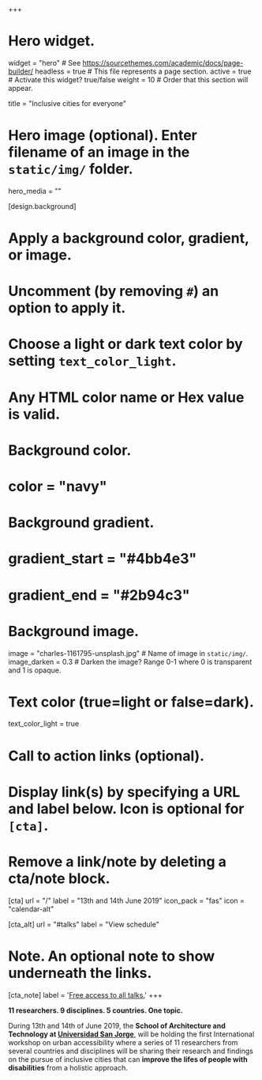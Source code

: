 +++
# Hero widget.
widget = "hero"  # See https://sourcethemes.com/academic/docs/page-builder/
headless = true  # This file represents a page section.
active = true  # Activate this widget? true/false
weight = 10  # Order that this section will appear.

title = "Inclusive cities for everyone"

# Hero image (optional). Enter filename of an image in the `static/img/` folder.
hero_media = ""

[design.background]
  # Apply a background color, gradient, or image.
  #   Uncomment (by removing `#`) an option to apply it.
  #   Choose a light or dark text color by setting `text_color_light`.
  #   Any HTML color name or Hex value is valid.

  # Background color.
  # color = "navy"

  # Background gradient.
  # gradient_start = "#4bb4e3"
  # gradient_end = "#2b94c3"

  # Background image.
  image = "charles-1161795-unsplash.jpg"  # Name of image in `static/img/`.
  image_darken = 0.3  # Darken the image? Range 0-1 where 0 is transparent and 1 is opaque.

  # Text color (true=light or false=dark).
  text_color_light = true

# Call to action links (optional).
#   Display link(s) by specifying a URL and label below. Icon is optional for `[cta]`.
#   Remove a link/note by deleting a cta/note block.
[cta]
  url = "/"
  label = "13th and 14th June 2019"
  icon_pack = "fas"
  icon = "calendar-alt"

[cta_alt]
  url = "#talks"
  label = "View schedule"

# Note. An optional note to show underneath the links.
[cta_note]
  label = '<a href="#">Free access to all talks.</a>'
+++

**11 researchers. 9 disciplines. 5 countries. One topic.**

During 13th and 14th of June 2019, the **School of Architecture and Technology at [Universidad San Jorge](https://usj.es)**, will be holding the first International workshop on urban accessibility where a series of 11 researchers from several countries and disciplines will be sharing their research and findings on the pursue of inclusive cities that can **improve the lifes of people with disabilities** from a holistic approach.
